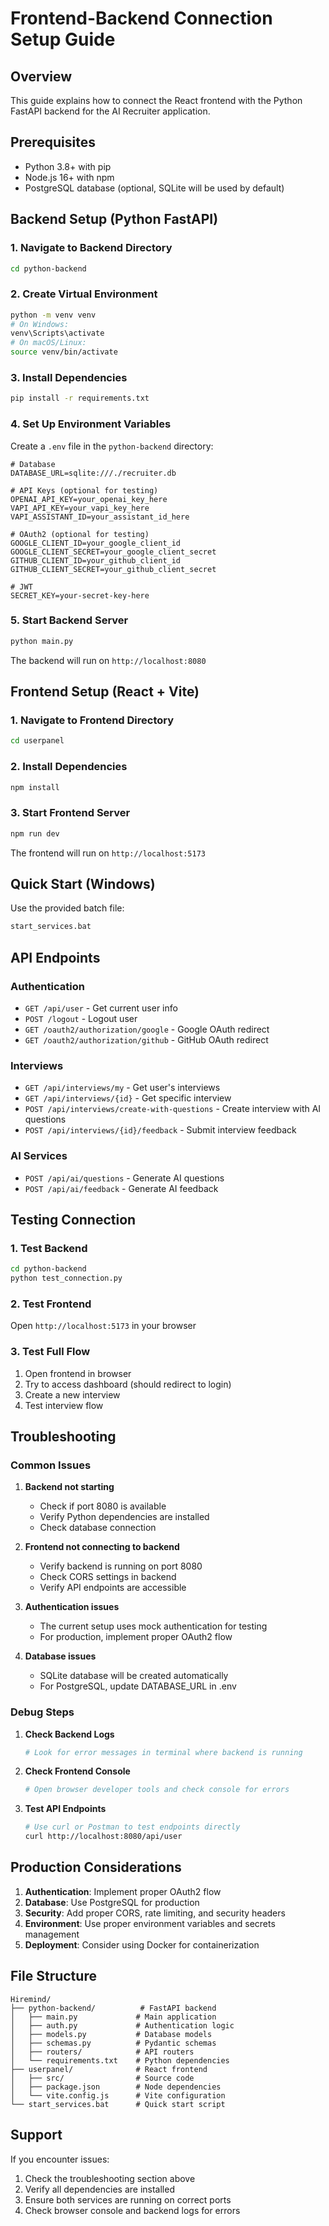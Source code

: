 # Frontend-Backend Connection Setup Guide

## Overview
This guide explains how to connect the React frontend with the Python FastAPI backend for the AI Recruiter application.

## Prerequisites
- Python 3.8+ with pip
- Node.js 16+ with npm
- PostgreSQL database (optional, SQLite will be used by default)

## Backend Setup (Python FastAPI)

### 1. Navigate to Backend Directory
```bash
cd python-backend
```

### 2. Create Virtual Environment
```bash
python -m venv venv
# On Windows:
venv\Scripts\activate
# On macOS/Linux:
source venv/bin/activate
```

### 3. Install Dependencies
```bash
pip install -r requirements.txt
```

### 4. Set Up Environment Variables
Create a `.env` file in the `python-backend` directory:
```env
# Database
DATABASE_URL=sqlite:///./recruiter.db

# API Keys (optional for testing)
OPENAI_API_KEY=your_openai_key_here
VAPI_API_KEY=your_vapi_key_here
VAPI_ASSISTANT_ID=your_assistant_id_here

# OAuth2 (optional for testing)
GOOGLE_CLIENT_ID=your_google_client_id
GOOGLE_CLIENT_SECRET=your_google_client_secret
GITHUB_CLIENT_ID=your_github_client_id
GITHUB_CLIENT_SECRET=your_github_client_secret

# JWT
SECRET_KEY=your-secret-key-here
```

### 5. Start Backend Server
```bash
python main.py
```
The backend will run on `http://localhost:8080`

## Frontend Setup (React + Vite)

### 1. Navigate to Frontend Directory
```bash
cd userpanel
```

### 2. Install Dependencies
```bash
npm install
```

### 3. Start Frontend Server
```bash
npm run dev
```
The frontend will run on `http://localhost:5173`

## Quick Start (Windows)
Use the provided batch file:
```bash
start_services.bat
```

## API Endpoints

### Authentication
- `GET /api/user` - Get current user info
- `POST /logout` - Logout user
- `GET /oauth2/authorization/google` - Google OAuth redirect
- `GET /oauth2/authorization/github` - GitHub OAuth redirect

### Interviews
- `GET /api/interviews/my` - Get user's interviews
- `GET /api/interviews/{id}` - Get specific interview
- `POST /api/interviews/create-with-questions` - Create interview with AI questions
- `POST /api/interviews/{id}/feedback` - Submit interview feedback

### AI Services
- `POST /api/ai/questions` - Generate AI questions
- `POST /api/ai/feedback` - Generate AI feedback

## Testing Connection

### 1. Test Backend
```bash
cd python-backend
python test_connection.py
```

### 2. Test Frontend
Open `http://localhost:5173` in your browser

### 3. Test Full Flow
1. Open frontend in browser
2. Try to access dashboard (should redirect to login)
3. Create a new interview
4. Test interview flow

## Troubleshooting

### Common Issues

1. **Backend not starting**
   - Check if port 8080 is available
   - Verify Python dependencies are installed
   - Check database connection

2. **Frontend not connecting to backend**
   - Verify backend is running on port 8080
   - Check CORS settings in backend
   - Verify API endpoints are accessible

3. **Authentication issues**
   - The current setup uses mock authentication for testing
   - For production, implement proper OAuth2 flow

4. **Database issues**
   - SQLite database will be created automatically
   - For PostgreSQL, update DATABASE_URL in .env

### Debug Steps

1. **Check Backend Logs**
   ```bash
   # Look for error messages in terminal where backend is running
   ```

2. **Check Frontend Console**
   ```bash
   # Open browser developer tools and check console for errors
   ```

3. **Test API Endpoints**
   ```bash
   # Use curl or Postman to test endpoints directly
   curl http://localhost:8080/api/user
   ```

## Production Considerations

1. **Authentication**: Implement proper OAuth2 flow
2. **Database**: Use PostgreSQL for production
3. **Security**: Add proper CORS, rate limiting, and security headers
4. **Environment**: Use proper environment variables and secrets management
5. **Deployment**: Consider using Docker for containerization

## File Structure
```
Hiremind/
├── python-backend/          # FastAPI backend
│   ├── main.py             # Main application
│   ├── auth.py             # Authentication logic
│   ├── models.py           # Database models
│   ├── schemas.py          # Pydantic schemas
│   ├── routers/            # API routers
│   └── requirements.txt    # Python dependencies
├── userpanel/              # React frontend
│   ├── src/                # Source code
│   ├── package.json        # Node dependencies
│   └── vite.config.js      # Vite configuration
└── start_services.bat      # Quick start script
```

## Support
If you encounter issues:
1. Check the troubleshooting section above
2. Verify all dependencies are installed
3. Ensure both services are running on correct ports
4. Check browser console and backend logs for errors
